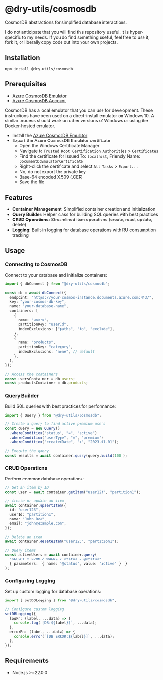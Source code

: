 # @dry-utils/cosmosdb

CosmosDB abstractions for simplified database interactions.

I do not anticipate that you will find this repository useful. It is hyper-specific to my needs. If you do find something useful, feel free to use it, fork it, or liberally copy code out into your own projects.

## Installation

```bash
npm install @dry-utils/cosmosdb
```

## Prerequisites

- [Azure CosmosDB Emulator](https://learn.microsoft.com/en-us/azure/cosmos-db/local-emulator)
- [Azure CosmosDB Account](https://azure.microsoft.com/en-us/services/cosmos-db/)

CosmosDB has a local emulator that you can use for development. These instructions have been used on a direct-install emulator on Windows 10. A similar process should work on other versions of Windows or using the Docker-hosted emulator.

- Install the [Azure CosmosDB Emulator](https://learn.microsoft.com/en-us/azure/cosmos-db/how-to-develop-emulator)
- Export the Azure CosmosDB Emulator certificate
  - Open the Windows Certificate Manager
  - Navigate to `Trusted Root Certification Authorities` > `Certificates`
  - Find the certificate for Issued To: `localhost`, Friendly Name: `DocumentDbEmulatorCertificate`
  - Right-click the certificate and select `All Tasks` > `Export...`
  - No, do not export the private key
  - Base-64 encoded X.509 (.CER)
  - Save the file

## Features

- **Container Management**: Simplified container creation and initialization
- **Query Builder**: Helper class for building SQL queries with best practices
- **CRUD Operations**: Streamlined item operations (create, read, update, delete)
- **Logging**: Built-in logging for database operations with RU consumption tracking

## Usage

### Connecting to CosmosDB

Connect to your database and initialize containers:

```typescript
import { dbConnect } from "@dry-utils/cosmosdb";

const db = await dbConnect({
  endpoint: "https://your-cosmos-instance.documents.azure.com:443/",
  key: "your-cosmos-db-key",
  name: "your-database-name",
  containers: [
    {
      name: "users",
      partitionKey: "userId",
      indexExclusions: ["paths", "to", "exclude"],
    },
    {
      name: "products",
      partitionKey: "category",
      indexExclusions: "none", // default
    },
  ],
});

// Access the containers
const usersContainer = db.users;
const productsContainer = db.products;
```

### Query Builder

Build SQL queries with best practices for performance:

```typescript
import { Query } from "@dry-utils/cosmosdb";

// Create a query to find active premium users
const query = new Query()
  .whereCondition("status", "=", "active")
  .whereCondition("userType", "=", "premium")
  .whereCondition("createdDate", ">", "2023-01-01");

// Execute the query
const results = await container.query(query.build(100));
```

### CRUD Operations

Perform common database operations:

```typescript
// Get an item by ID
const user = await container.getItem("user123", "partition1");

// Create or update an item
await container.upsertItem({
  id: "user123",
  userId: "partition1",
  name: "John Doe",
  email: "john@example.com",
});

// Delete an item
await container.deleteItem("user123", "partition1");

// Query items
const activeUsers = await container.query(
  "SELECT * FROM c WHERE c.status = @status",
  { parameters: [{ name: "@status", value: "active" }] }
);
```

### Configuring Logging

Set up custom logging for database operations:

```typescript
import { setDBLogging } from "@dry-utils/cosmosdb";

// Configure custom logging
setDBLogging({
  logFn: (label, ...data) => {
    console.log(`[DB:${label}]`, ...data);
  },
  errorFn: (label, ...data) => {
    console.error(`[DB ERROR:${label}]`, ...data);
  },
});
```

## Requirements

- Node.js >=22.0.0
